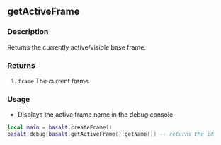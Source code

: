 ## getActiveFrame

### Description

Returns the currently active/visible base frame.

### Returns

1. `frame` The current frame

### Usage

* Displays the active frame name in the debug console

```lua
local main = basalt.createFrame()
basalt.debug(basalt.getActiveFrame():getName()) -- returns the id
```
